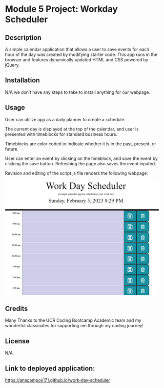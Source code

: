 # Module 5 Project: Workday Scheduler

## Description

A simple calendar application that allows a user to save events for each hour of the day was created by modifying starter code.  This app runs in the browser and features dynamically updated HTML and CSS powered by jQuery.
## Installation

N/A we don’t have any steps to take to install anything for our webpage.

## Usage
User can utilize app as a daily planner to create a schedule.

The current day is displayed at the top of the calendar, and user is presented with timeblocks for standard business hours.

Timeblocks are color coded to indicate whether it is in the past, present, or future.

User can enter an event by clicking on the timeblock, and save the event by clicking the save button. Refreshing the page also saves the event inputed. 

Revision and editing of the script.js file renders the following webpage:

 ![Alt text](Assets/calendar.png)
 
## Credits
Many Thanks to the UCR Coding Bootcamp Academic team and my wonderful classmates for supporting me through my coding journey!

## License
N/A

## Link to deployed application: 
https://anacampos171.github.io/work-day-scheduler

